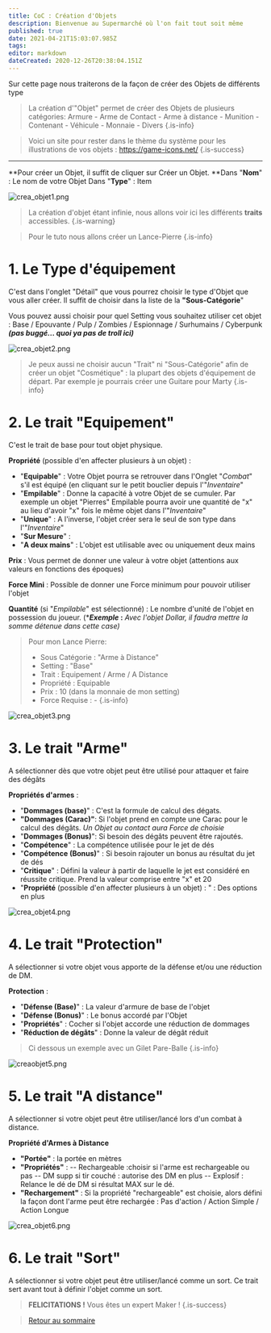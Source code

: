 ```yaml
---
title: CoC : Création d'Objets
description: Bienvenue au Supermarché où l'on fait tout soit même
published: true
date: 2021-04-21T15:03:07.985Z
tags: 
editor: markdown
dateCreated: 2020-12-26T20:38:04.151Z
---
```


Sur cette page nous traiterons de la façon de créer des Objets de différents type

> La création d'"Objet" permet de créer des Objets de plusieurs catégories: 
Armure - Arme de Contact - Arme à distance - Munition - Contenant - Véhicule - Monnaie - Divers
{.is-info}

> Voici un site pour rester dans le thème du système pour les illustrations de vos objets : https://game-icons.net/
{.is-success}
---

**Pour créer un Objet, il suffit de cliquer sur Créer un Objet.
**Dans "**Nom**" : Le nom de votre Objet
Dans "**Type**" : Item

![crea_objet1.png](/images/chroniques-oubliées-contemporain/coc/crea_objet1.png)

> La création d'objet étant infinie, nous allons voir ici les différents **traits** accessibles.
{.is-warning}

> Pour le tuto nous allons créer un Lance-Pierre
{.is-info}

# 1. Le Type d'équipement
C'est dans l'onglet "Détail" que vous pourrez choisir le type d'Objet que vous aller créer.
Il suffit de choisir dans la liste de la **"Sous-Catégorie**"

Vous pouvez aussi choisir pour quel Setting vous souhaitez utiliser cet objet : Base / Epouvante / Pulp / Zombies / Espionnage / Surhumains / Cyberpunk *****(pas buggé... quoi ya pas de troll ici)*****

![crea_objet2.png](/images/chroniques-oubliées-contemporain/coc/crea_objet2.png)

> Je peux aussi ne choisir aucun "Trait" ni "Sous-Catégorie" afin de créer un objet "Cosmétique" : la plupart des objets d'équipement de départ. Par exemple je pourrais créer une Guitare pour Marty
{.is-info}


# 2. Le trait "Equipement"
C'est le trait de base pour tout objet physique.

**Propriété** (possible d'en affecter plusieurs à un objet) : 
- "**Equipable**" : Votre Objet pourra se retrouver dans l'Onglet "*Combat*" s'il est équipé (en cliquant sur le petit bouclier depuis l'"*Inventaire*"
- "**Empilable**" : Donne la capacité à votre Objet de se cumuler. Par exemple un objet "Pierres" Empilable pourra avoir une quantité de "x" au lieu d'avoir "x" fois le même objet dans l'"*Inventaire*"
- "**Unique**" : A l'inverse, l'objet créer sera le seul de son type dans l'"*Inventaire*"
- "**Sur Mesure**" : 
- "**A deux mains**" : L'objet est utilisable avec ou uniquement deux mains

**Prix** :
Vous permet de donner une valeur à votre objet (attentions aux valeurs en fonctions des époques)

**Force Mini** :
Possible de donner une Force minimum pour pouvoir utiliser l'objet

**Quantité** (si "*Empilable*" est sélectionné) :
Le nombre d'unité de l'objet en possession du joueur.
(****Exemple* :** *Avec l'objet Dollar, il faudra mettre la somme détenue dans cette case)*

> Pour mon Lance Pierre:
> - Sous Catégorie : "Arme à Distance"
> - Setting : "Base"
> - Trait : Equipement / Arme / A Distance
> - Propriété : Equipable 
> - Prix : 10 (dans la monnaie de mon setting)
> - Force Requise : -
{.is-info}

![crea_objet3.png](/images/chroniques-oubliées-contemporain/coc/crea_objet3.png)

# 3. Le trait "Arme"
A sélectionner dès que votre objet peut être utilisé pour attaquer et faire des dégâts

**Propriétés d'armes** : 
- "**Dommages (base)**" : C'est la formule de calcul des dégats.
- **"Dommages (Carac)"**: Si l'objet prend en compte une Carac pour le calcul des dégâts. *Un Objet au contact aura Force de choisie*
- "**Dommages (Bonus)**": Si besoin des dégâts peuvent être rajoutés.
- "**Compétence**" : La compétence utilisée pour le jet de dés
- "**Compétence (Bonus)**" : Si besoin rajouter un bonus au résultat du jet de dés
- "**Critique**" : Défini la valeur à partir de laquelle le jet est considéré en réussite critique. Prend la valeur comprise entre "x" et 20
- "**Propriété** (possible d'en affecter plusieurs à un objet) : " : Des options en plus

![crea_objet4.png](/images/chroniques-oubliées-contemporain/coc/crea_objet4.png)

# 4. Le trait "Protection"
A sélectionner si votre objet vous apporte de la défense et/ou une réduction de DM.

**Protection** :
- "**Défense (Base)**" : La valeur d'armure de base de l'objet
- "**Défense (Bonus)**" : Le bonus accordé par l'Objet
- "**Propriétés**" : Cocher si l'objet accorde une réduction de dommages
- "**Réduction de dégâts**" : Donne la valeur de dégât réduit

> Ci dessous un exemple avec un Gilet Pare-Balle
{.is-info}

![creaobjet5.png](/images/chroniques-oubliées-contemporain/coc/creaobjet5.png)

# 5. Le trait "A distance"
A sélectionner si votre objet peut être utiliser/lancé lors d'un combat à distance.

**Propriété d'Armes à Distance**
- **"Portée"** : la portée en mètres
- **"Propriétés"** : 
-- Rechargeable :choisir si l'arme est rechargeable ou pas
-- DM supp si tir couché : autorise des DM en plus
-- Explosif : Relance  le dé de DM si résultat MAX sur le dé. 
- **"Rechargement"** : Si la propriété "rechargeable" est choisie, alors défini la façon dont l'arme peut être rechargée : Pas d'action / Action Simple / Action Longue

![crea_objet6.png](/images/chroniques-oubliées-contemporain/coc/crea_objet6.png)

# 6. Le trait "Sort"
A sélectionner si votre objet peut être utiliser/lancé comme un sort.
Ce trait sert avant tout à définir l'objet comme un sort.

> **FELICITATIONS !** Vous êtes un expert Maker !
{.is-success}

>[Retour au sommaire](/fr/systemes/Chroniques-Oubliées-Contemporain)